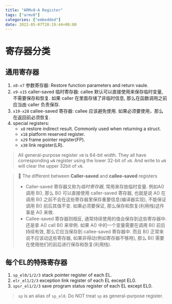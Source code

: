 ```yaml
---
title: "ARMv8-A Register"
tags: ["armv8"]
categories: ["embedded"]
date: 2022-05-07T20:19:44+08:00 
---
```




# 寄存器分类

## 通用寄存器
1. `x0-x7` 参数寄存器: Restore function parameters and return vaule.
2. `x9-x15` caller-saved 临时寄存器: callee 默认可以直接使用来保存临时变量, 不需要保存和恢复. 如果 caller 在里面存储了非临时信息, 那么在函数调用之前应当由 caller 负责保存.
3. `x19-x28` callee-saved 寄存器: callee 应该避免使用. 如果必须要使用，那么在返回前必须恢复.
4. special registers:
    * `x8` restore indirect result. Commonly used when returning a struct.
    * `x18` platform reserved register.
    * `x29` frame pointer register(FP).
    * `x30` link register(LR).
> All general-purpose register `xN` is 64-bit width. They all have corresponding `wN` register using the lower 32-bit of `xN`. And write to `wN` will clear the upper 32bit of `xN`.

> 💫 The different between **Caller-saved** and **callee-saved** registers
>
> * Caller-saved 寄存器又称为*临时寄存器*, 常用来存放临时变量. 例如A() 调用 B(), 那么 B() 可以直接使用 caller-saved 寄存器, 也就是说 A() 在调用 B() 之前不会在这些寄存器里保存重要信息(编译器实现), 不能保证调用 B() 前后其值不变. 如果必须要保证, 那么保存和恢复(利用栈)这件事是 A() 来做. 
> * Callee-saved 寄存器则相反, 通常持续使用的值会保存到这些寄存器中. 还是拿 A() call B() 来举例. 如果 A() 中的一个变量需要在调用 B() 前后持续有效, 那么它应当保存到 callee-saved 寄存器中. 而且 B() 正常来说不应该动这些寄存器, 如果非得动(例如寄存器不够用), 那么 B() 需要在使用他们的前后进行保存和恢复(利用栈).

## 每个EL的特殊寄存器

1. `sp_el0/1/2/3` stack pointer register of each EL.
2. `elr_el1/2/3` exception link register of each EL except EL0.
3. `spsr_el1/2/3` save program status register of each EL except EL0.
> `sp` is an alias of `sp_el0`. Do NOT treat `sp` as general-purpose register.
